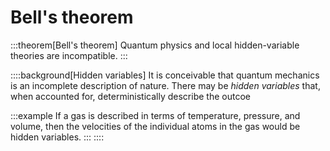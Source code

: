 # Bell's theorem

:::theorem[Bell's theorem]
Quantum physics and local hidden-variable theories are incompatible.
:::

::::background[Hidden variables]
It is conceivable that quantum mechanics is an incomplete description of nature. There may be _hidden variables_ that, when accounted for, deterministically describe the outcoe

:::example
If a gas is described in terms of temperature, pressure, and volume, then the velocities of the individual atoms in the gas would be hidden variables.
:::
::::
